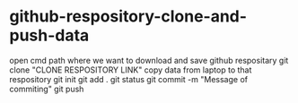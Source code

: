 # github-respository-clone-and-push-data

open cmd 
path where we want to download and save github respositary
git clone "CLONE RESPOSITORY LINK"
copy data from laptop to that respository
git init
git add .
git status
git commit -m "Message of commiting"
git push
